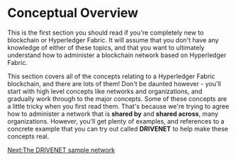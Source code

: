 # Conceptual Overview

This is the first section you should read if you're completely new to blockchain or Hyperledger Fabric.  It will assume that you don't have any knowledge of either of these topics, and that you want to ultimately understand how to administer a blockchain network based on Hyperledger Fabric.

This section covers all of the concepts relating to a Hyperledger Fabric blockchain, and there are lots of them!  Don't be daunted however - you'll start with high level concepts like networks and organizations, and gradually work through to the major concepts.  Some of these concepts are a little tricky when you first read them. That's because we're trying to agree how to administer a network that is **shared by** and **shared across**,  many organizations. However, you'll get plenty of examples, and references to a concrete example that you can try out called **DRIVENET** to help make these concepts real.


[Next:The DRIVENET sample network](./DriveNetSampleNetwork.md)
